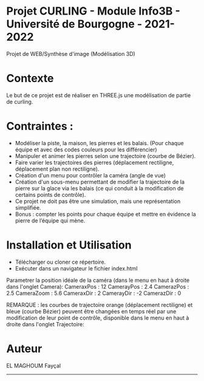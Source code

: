 # Projet CURLING - Module Info3B - Université de Bourgogne - 2021-2022
Projet de WEB/Synthèse d'image (Modélisation 3D)

# Contexte 
Le but de ce projet est de réaliser en THREE.js une modélisation de partie de curling.

# Contraintes :
- Modéliser la piste, la maison, les pierres et les balais. (Pour chaque équipe et avec des codes couleurs pour les différencier)
- Manipuler et animer les pierres selon une trajectoire (courbe de Bézier).
- Faire varier les trajectoires des pierres (déplacement rectiligne, déplacement plan non rectiligne).
- Création d'un menu pour contrôler la caméra (angle de vue)
- Création d'un sous-menu permettant de modifier la trajectoire de la pierre sur la glace via les balais (ce qui conduit à la modification de certains points de contrôle).
- Ce projet ne doit pas être une simulation, mais une représentation simplifiée.
- Bonus : compter les points pour chaque équipe et mettre en évidence la pierre de l’équipe qui mène.

# Installation et Utilisation

- Télécharger ou cloner ce répertoire.
- Exécuter dans un navigateur le fichier index.html


Parametrer la position idéale de la caméra (dans le menu en haut à droite dans l'onglet Camera):
CameraxPos : 12
CamerayPos : 2.4
CamerazPos : 2.5
CameraZoom : 5.6
CameraxDir : 2
CamerayDir : -2
CamerazDir : 0

REMARQUE : les courbes de trajectoire orange (déplacement rectiligne) et bleue (courbe Bézier) peuvent être changées en temps réel par une modification de leur point de contrôle, disponible dans le menu en haut à droite dans l'onglet Trajectoire:


# Auteur 
EL MAGHOUM Fayçal 

--- 
